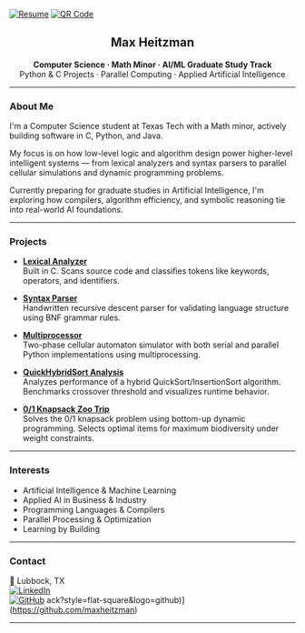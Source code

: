 [![Resume](https://img.shields.io/badge/Resume-View-blue?style=flat-square&logo=adobeacrobatreader)](https://raw.githubusercontent.com/maxheitzman/Resume_Updated/main/Max_Heitzman_Resume.pdf)
[![QR Code](https://api.qrserver.com/v1/create-qr-code/?size=110x110&data=https://raw.githubusercontent.com/maxheitzman/Resume_Updated/main/Max_Heitzman_Resume.pdf)](https://raw.githubusercontent.com/maxheitzman/Resume_Updated/main/Max_Heitzman_Resume.pdf)

<h2 align="center">Max Heitzman</h2>

<p align="center">
  <strong>Computer Science · Math Minor · AI/ML Graduate Study Track</strong><br>
  Python & C Projects · Parallel Computing · Applied Artificial Intelligence
</p>

---

### About Me

I'm a Computer Science student at Texas Tech with a Math minor, actively building software in C, Python, and Java.

My focus is on how low-level logic and algorithm design power higher-level intelligent systems — from lexical analyzers and syntax parsers to parallel cellular simulations and dynamic programming problems.

Currently preparing for graduate studies in Artificial Intelligence, I'm exploring how compilers, algorithm efficiency, and symbolic reasoning tie into real-world AI foundations.

---

### Projects

- [**Lexical Analyzer**](https://github.com/maxheitzman/Lexical-Analyzer)  
  Built in C. Scans source code and classifies tokens like keywords, operators, and identifiers.

- [**Syntax Parser**](https://github.com/maxheitzman/Syntax-Parser)  
  Handwritten recursive descent parser for validating language structure using BNF grammar rules.

- [**Multiprocessor**](https://github.com/maxheitzman/Multiprocessor)  
  Two-phase cellular automaton simulator with both serial and parallel Python implementations using multiprocessing.

- [**QuickHybridSort Analysis**](https://github.com/maxheitzman/QuickHybridSort-Analysis)  
  Analyzes performance of a hybrid QuickSort/InsertionSort algorithm. Benchmarks crossover threshold and visualizes runtime behavior.

- [**0/1 Knapsack Zoo Trip**](https://github.com/maxheitzman/Knapsack-ZooTrip)  
  Solves the 0/1 knapsack problem using bottom-up dynamic programming. Selects optimal items for maximum biodiversity under weight constraints.

---

### Interests

- Artificial Intelligence & Machine Learning  
- Applied AI in Business & Industry  
- Programming Languages & Compilers  
- Parallel Processing & Optimization    
- Learning by Building

---

### Contact

📍 Lubbock, TX  
[![LinkedIn](https://img.shields.io/badge/LinkedIn-maxheitzman-blue?style=flat-square&logo=linkedin)](https://linkedin.com/in/maxheitzman)  
[![GitHub](https://img.shields.io/badge/GitHub-maxheitzman-black?style=flat-square&logo=github)](https://github.com/maxheitzman)
ack?style=flat-square&logo=github)](https://github.com/maxheitzman)

---
